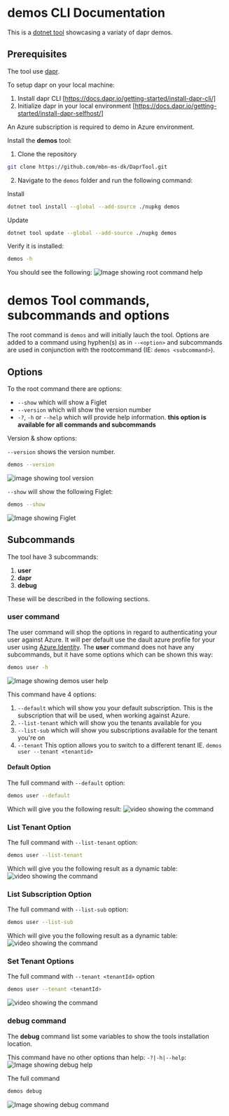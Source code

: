 # demos CLI Documentation

This is a [dotnet tool](https://learn.microsoft.com/en-us/dotnet/core/tools/global-tools) showcasing a variaty of dapr demos.
## Prerequisites
The tool use [dapr](https://dapr.io/).

To setup dapr on your local machine:
1. Install dapr CLI [https://docs.dapr.io/getting-started/install-dapr-cli/]
2. Initialize dapr in your local environment [https://docs.dapr.io/getting-started/install-dapr-selfhost/]

An Azure subscription is required to demo in Azure environment.

Install the __demos__ tool:
1. Clone the repository
```bash
git clone https://github.com/mbn-ms-dk/DaprTool.git
```
2. Navigate to the `demos` folder and run the following command:

Install
```bash
dotnet tool install --global --add-source ./nupkg demos
```
Update
```bash
dotnet tool update --global --add-source ./nupkg demos
```
Verify it is installed:
```bash
demos -h
```
You should see the following:
![Image showing root command help](/demos/documentation/images/demos_main_help.png)

# demos Tool commands, subcommands and options
The root command is `demos` and will initially lauch the tool. 
Options are added to a command using hyphen(s) as in `--<option>` and subcommands are used in conjunction with the rootcommand 
(IE: `demos <subcommand>`).

## Options

To the root command there are options:
* `--show` which will show a Figlet
* `--version` which will show the version number
* `-?`, `-h` or `--help` which will provide help information. __this option is available for all commands and subcommands__

Version & show options:

`--version` shows the version number.
```bash
demos --version
```
![image showing tool version](/demos/documentation/images/demos_version.png)

`--show` will show the following Figlet:
```bash
demos --show
```
![Image showing Figlet](/demos/documentation/images/demos_figlet.png)

## Subcommands
The tool have 3 subcommands:
1. __user__
2. __dapr__
3. __debug__

These will be described in the following sections.

### user command
The user command will shop the options in regard to authenticating your user against Azure. It will per default use the dault azure profile for your user using [Azure.Identity](https://learn.microsoft.com/en-us/dotnet/api/azure.identity.defaultazurecredential?view=azure-dotnet).
The __user__ command does not have any subcommands, but it have some options which can be shown this way:
```bash
demos user -h
```
![Image showing demos user help](/demos/documentation/images/demos_user_help.png)

This command have 4 options:
1. `--default` which will show you your default subscription. This is the subscription that will be used, when working against Azure.
2. `--list-tenant` which will show you the tenants available for you
3. `--list-sub` which will show you subscriptions available for the tenant you're on
4. `--tenant` This option allows you to switch to a different tenant IE. `demos user --tenant <tenantid>`

#### Default Option
The full command with `--default` option:
```bash
demos user --default
```
Which will give you the following result:
![video showing the command](/demos/documentation/images/gifs/demos_user_def.gif)

### List Tenant Option
The full command with `--list-tenant` option:
```bash
demos user --list-tenant
```
Which will give you the following result as a dynamic table:
![video showing the command](/demos/documentation/images/gifs/demos_user_list_tenant.gif)

### List Subscription Option
The full command with `--list-sub` option:
```bash
demos user --list-sub
```
Which will give you the following result as a dynamic table:
![video showing the command](/demos/documentation/images/gifs/demos_user_list_sub.gif)

### Set Tenant Options
The full command with `--tenant <tenantId>` option
```bash
demos user --tenant <tenantId>
```
![video showing the command](/demos/documentation/images/gifs/demos_user_tenant.gif)

### debug command
The __debug__ command list some variables to show the tools installation location.

This command have no other options than help: `-?|-h|--help`:
![Image showing debug help](/demos/documentation/images/demos_debug_help.png)

The full command
```bash
demos debug
```
![Image showing debug command](/demos/documentation/images/demos_debug.png)